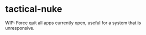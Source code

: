 # tactical-nuke

WIP: Force quit all apps currently open, useful for a system that is unresponsive. 
